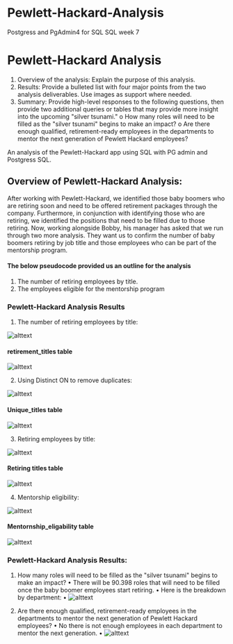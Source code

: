 # Pewlett-Hackard-Analysis
Postgress and PgAdmin4 for SQL
SQL week 7
# Pewlett-Hackard Analysis
1.	Overview of the analysis: Explain the purpose of this analysis.
2.	Results: Provide a bulleted list with four major points from the two analysis deliverables. Use images as support where needed.
3.	Summary: Provide high-level responses to the following questions, then provide two additional queries or tables that may provide more insight into the upcoming "silver tsunami."
o	How many roles will need to be filled as the "silver tsunami" begins to make an impact?
o	Are there enough qualified, retirement-ready employees in the departments to mentor the next generation of Pewlett Hackard employees?

An analysis of the Pewlett-Hackard app using SQL with PG admin and Postgress SQL.
## Overview of Pewlett-Hackard Analysis:

After working with Pewlett-Hackard, we identified those baby boomers who are retiring soon and need to be offered retirement packages through the company. Furthermore, in conjunction with identifying those who are retiring, we identified the positions that need to be filled due to those retiring. Now, working alongside Bobby, his manager has asked that we run through two more analysis. They want us to confirm the number of baby boomers retiring by job title and those employees who can be part of the mentorship program. 

#### The below pseudocode provided us an outline for the analysis ####

1.	The number of retiring employees by title.
2.	The employees eligible for the mentorship program
### Pewlett-Hackard Analysis Results ###
1.	The number of retiring employees by title:

![alttext](https://github.com/mbehr11/Pewlett-Hackard-Analysis/blob/main/Queries/retirement_titles_code.PNG)

#### retirement_titles table ####
![alttext](https://github.com/mbehr11/Pewlett-Hackard-Analysis/blob/main/Queries/retirement_titles_table.PNG)

2.	Using Distinct ON to remove duplicates:

![alttext](https://github.com/mbehr11/Pewlett-Hackard-Analysis/blob/main/Queries/unique_title_code.PNG)

#### Unique_titles table ####
![alttext](https://github.com/mbehr11/Pewlett-Hackard-Analysis/blob/main/Queries/unique_titles_table.PNG)

3.	Retiring employees by title:

![alttext](https://github.com/mbehr11/Pewlett-Hackard-Analysis/blob/main/Queries/retiring_titles_code.PNG)

#### Retiring titles table ####
![alttext](https://github.com/mbehr11/Pewlett-Hackard-Analysis/blob/main/Queries/retiring_titles_table.PNG)

4.	Mentorship eligibility:

![alttext](https://github.com/mbehr11/Pewlett-Hackard-Analysis/blob/main/Queries/mentornship_eligability_code.PNG)

#### Mentornship_eligability table ####
![alttext]( https://github.com/mbehr11/Pewlett-Hackard-Analysis/blob/main/Queries/mentornship_eligability_table.PNG)



### Pewlett-Hackard Analysis Results:
1.	How many roles will need to be filled as the "silver tsunami" begins to make an impact?
•	There will be 90.398 roles that will need to be filled once the baby boomer employees start retiring. 
•	Here is the breakdown by department:
•	![alttext](https://github.com/mbehr11/Pewlett-Hackard-Analysis/blob/main/Queries/num_roles_filled.PNG)

2.	Are there enough qualified, retirement-ready employees in the departments to mentor the next generation of Pewlett Hackard employees?
•	No there is not enough employees in each department to mentor the next generation. 
•	![alttext]( https://github.com/mbehr11/Pewlett-Hackard-Analysis/blob/main/Queries/num_mentorship.PNG)
